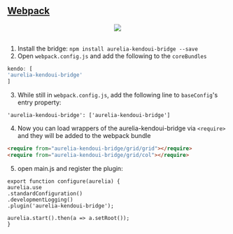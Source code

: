 #
## [Webpack](http://webpack.github.io/)


<p align=center>
<img src="https://cloud.githubusercontent.com/assets/2712405/15518423/cb5a2252-21ca-11e6-816c-f4bcbc11a505.png"></img>
<br><br>
</p>

1. Install the bridge: `npm install aurelia-kendoui-bridge --save`
2. Open `webpack.config.js` and add the following to the `coreBundles`
```javascript
kendo: [
'aurelia-kendoui-bridge'
]
```
3. While still in `webpack.config.js`, add the following line to `baseConfig`'s entry property:
```
'aurelia-kendoui-bridge': ['aurelia-kendoui-bridge']
```
4. Now you can load wrappers of the aurelia-kendoui-bridge via `<require>` and they will be added to the webpack bundle
```html
<require from="aurelia-kendoui-bridge/grid/grid"></require>
<require from="aurelia-kendoui-bridge/grid/col"></require>
```
5. open main.js and register the plugin:
```
export function configure(aurelia) {
aurelia.use
.standardConfiguration()
.developmentLogging()
.plugin('aurelia-kendoui-bridge');

aurelia.start().then(a => a.setRoot());
}
```
